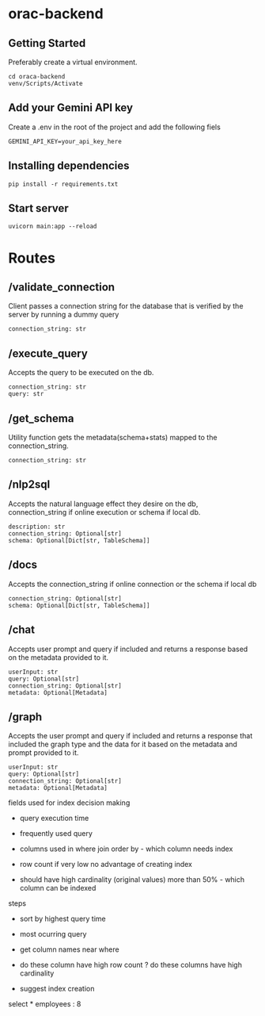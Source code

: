﻿# orac-backend

## Getting Started

Preferably create a virtual environment.
```
cd oraca-backend
venv/Scripts/Activate
```

## Add your Gemini API key
Create a .env in the root of the project and add the following fiels
```
GEMINI_API_KEY=your_api_key_here
```

## Installing dependencies
```
pip install -r requirements.txt
```

## Start server
```
uvicorn main:app --reload
```

# Routes
## /validate_connection
Client passes a connection string for the database that is verified by the server by running a dummy query
```
connection_string: str
```

## /execute_query
Accepts the query to be executed on the db.
```
connection_string: str
query: str
```

## /get_schema
Utility function gets the metadata(schema+stats) mapped to the connection_string.
```
connection_string: str
```

## /nlp2sql
Accepts the natural language effect they desire on the db, connection_string if online execution or schema if local db.
```
description: str
connection_string: Optional[str]
schema: Optional[Dict[str, TableSchema]]
```

## /docs
Accepts the connection_string if online connection or the schema if local db
```
connection_string: Optional[str]
schema: Optional[Dict[str, TableSchema]]
```

## /chat
Accepts user prompt and query if included and returns a response based on the metadata provided to it.
```
userInput: str
query: Optional[str]
connection_string: Optional[str]
metadata: Optional[Metadata]
```

## /graph
Accepts the user prompt and query if included and returns a response that included the graph type and the data for it based on the metadata and prompt provided to it.
```
userInput: str
query: Optional[str]
connection_string: Optional[str]
metadata: Optional[Metadata]
```

fields used for index decision making

- query execution time
- frequently used query
- columns used in where join order by - which column needs index

- row count if very low no advantage of creating index
- should have high cardinality (original values) more than 50% - which column can be indexed

steps
- sort by highest query time
- most ocurring query
- get column names near where
- do these column have high row count ? do these columns have high cardinality

- suggest index creation

select * employees : 8

